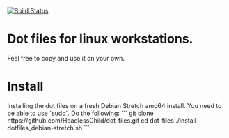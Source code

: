 [![Build Status](https://jenkins.lindberg.io/buildStatus/icon?job=dot-files&build=4)](https://jenkins.lindberg.io/job/dot-files/4/)

<h1>Dot files for linux workstations.</h1>
Feel free to copy and use it on your own.

<h1>Install</h1>
Installing the dot files on a fresh Debian Stretch amd64 install. You need to be able to use `sudo`. Do the following:
```
git clone https://github.com/HeadlessChild/dot-files.git
cd dot-files
./install-dotfiles_debian-stretch.sh
```
